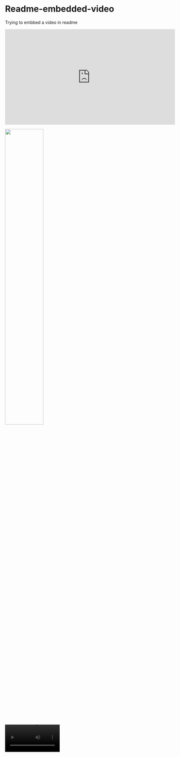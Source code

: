 # Readme-embedded-video
Trying to embbed a video in readme

<iframe width="560" height="315" src="https://www.youtube.com/embed/33VxtqlP7HE" title="YouTube video player" frameborder="0" allow="accelerometer; autoplay; clipboard-write; encrypted-media; gyroscope; picture-in-picture" allowfullscreen></iframe>


[<img src="https://img.youtube.com/vi/https://youtu.be/33VxtqlP7HE/maxresdefault.jpg" width="50%">](https://youtu.be/<https://youtu.be/33VxtqlP7HE)


<video src='https://youtu.be/33VxtqlP7HE' width=180/>
</video>
